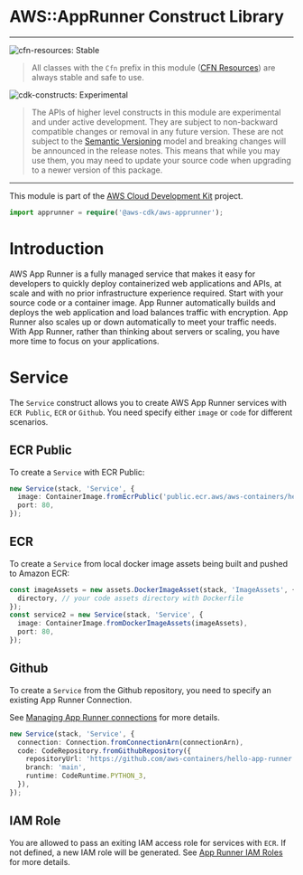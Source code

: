 # AWS::AppRunner Construct Library
<!--BEGIN STABILITY BANNER-->

---

![cfn-resources: Stable](https://img.shields.io/badge/cfn--resources-stable-success.svg?style=for-the-badge)

> All classes with the `Cfn` prefix in this module ([CFN Resources]) are always stable and safe to use.
>
> [CFN Resources]: https://docs.aws.amazon.com/cdk/latest/guide/constructs.html#constructs_lib

![cdk-constructs: Experimental](https://img.shields.io/badge/cdk--constructs-experimental-important.svg?style=for-the-badge)

> The APIs of higher level constructs in this module are experimental and under active development.
> They are subject to non-backward compatible changes or removal in any future version. These are
> not subject to the [Semantic Versioning](https://semver.org/) model and breaking changes will be
> announced in the release notes. This means that while you may use them, you may need to update
> your source code when upgrading to a newer version of this package.

---

<!--END STABILITY BANNER-->

This module is part of the [AWS Cloud Development Kit](https://github.com/aws/aws-cdk) project.

```ts
import apprunner = require('@aws-cdk/aws-apprunner');
```

# Introduction

AWS App Runner is a fully managed service that makes it easy for developers to quickly deploy containerized web applications and APIs, at scale and with no prior infrastructure experience required. Start with your source code or a container image. App Runner automatically builds and deploys the web application and load balances traffic with encryption. App Runner also scales up or down automatically to meet your traffic needs. With App Runner, rather than thinking about servers or scaling, you have more time to focus on your applications.

# Service

The `Service` construct allows you to create AWS App Runner services with `ECR Public`, `ECR` or `Github`. You need specify either `image` or `code` for different scenarios.

## ECR Public

To create a `Service` with ECR Public:

```ts
new Service(stack, 'Service', {
  image: ContainerImage.fromEcrPublic('public.ecr.aws/aws-containers/hello-app-runner:latest'),
  port: 80,
});
```

## ECR

To create a `Service` from local docker image assets being built and pushed to Amazon ECR:

```ts
const imageAssets = new assets.DockerImageAsset(stack, 'ImageAssets', {
  directory, // your code assets directory with Dockerfile
});
const service2 = new Service(stack, 'Service', {
  image: ContainerImage.fromDockerImageAssets(imageAssets),
  port: 80,
});
```

## Github

To create a `Service` from the Github repository, you need to specify an existing App Runner Connection.

See [Managing App Runner connections](https://docs.aws.amazon.com/apprunner/latest/dg/manage-connections.html) for more details.

```ts
new Service(stack, 'Service', {
  connection: Connection.fromConnectionArn(connectionArn),
  code: CodeRepository.fromGithubRepository({
    repositoryUrl: 'https://github.com/aws-containers/hello-app-runner',
    branch: 'main',
    runtime: CodeRuntime.PYTHON_3,
  }),
});
```

## IAM Role

You are allowed to pass an exiting IAM access role for services with `ECR`. If not defined, a new IAM role will be generated. See [App Runner IAM Roles](https://docs.aws.amazon.com/apprunner/latest/dg/security_iam_service-with-iam.html#security_iam_service-with-iam-roles) for more details.
